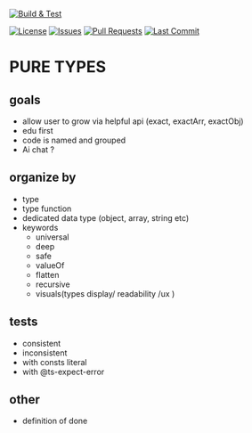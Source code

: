 <!-- Build & Test Workflow Status -->
[![Build & Test](https://github.com/HideoKun/TypeHubUtils/actions/workflows/node.js.yml/badge.svg)](https://github.com/HideoKun/TypeHubUtils/actions/workflows/node.js.yml)

<!-- Additional Badges -->
[![License](https://img.shields.io/github/license/HideoKun/TypeHubUtils)](https://github.com/HideoKun/TypeHubUtils/blob/main/LICENSE)
[![Issues](https://img.shields.io/github/issues/HideoKun/TypeHubUtils)](https://github.com/HideoKun/TypeHubUtils/issues)
[![Pull Requests](https://img.shields.io/github/issues-pr/HideoKun/TypeHubUtils)](https://github.com/HideoKun/TypeHubUtils/pulls)
[![Last Commit](https://img.shields.io/github/last-commit/HideoKun/TypeHubUtils)](https://github.com/HideoKun/TypeHubUtils/commits/main)

# PURE TYPES

## goals

- allow user to grow via helpful api (exact, exactArr, exactObj)
- edu first
- code is named and grouped
- Ai chat ?

## organize by

- type
- type function
- dedicated data type (object, array, string etc)
- keywords
  - universal
  - deep
  - safe
  - valueOf
  - flatten
  - recursive
  - visuals(types display/ readability /ux )

## tests

- consistent
- inconsistent
- with consts literal
- with @ts-expect-error


## other

- definition of done

